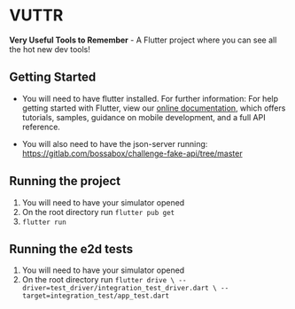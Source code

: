 # VUTTR

**Very Useful Tools to Remember** -  A Flutter project where you can see all the hot new dev tools!

## Getting Started

- You will need to have flutter installed. For further information:
For help getting started with Flutter, view our
[online documentation](https://flutter.dev/docs), which offers tutorials,
samples, guidance on mobile development, and a full API reference.

- You will also need to have the json-server running:
https://gitlab.com/bossabox/challenge-fake-api/tree/master

## Running the project

1. You will need to have your simulator opened
1. On the root directory run `flutter pub get`
1. `flutter run` 

## Running the e2d tests

1. You will need to have your simulator opened
1. On the root directory run `flutter drive \ --driver=test_driver/integration_test_driver.dart \
   --target=integration_test/app_test.dart`

